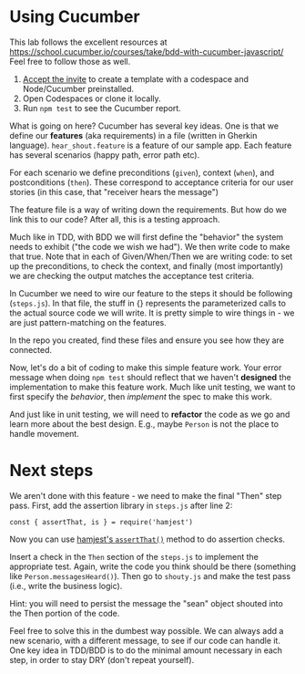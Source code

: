 # Using Cucumber

This lab follows the excellent resources at https://school.cucumber.io/courses/take/bdd-with-cucumber-javascript/ Feel free to follow those as well.

   1. [Accept the invite](https://classroom.github.com/a/PGQCFij_) to create a template with a codespace and Node/Cucumber preinstalled.
   2. Open Codespaces or clone it locally. 
   3. Run `npm test` to see the Cucumber report.

What is going on here? Cucumber has several key ideas. One is that we define our **features** (aka requirements) in a file (written in Gherkin language). `hear_shout.feature` is a feature of our sample app. Each feature has several scenarios (happy path, error path etc). 

For each scenario we define preconditions (`given`), context (`when`), and postconditions (`then`). These correspond to acceptance criteria for our user stories (in this case, that "receiver hears the message")

The feature file is a way of writing down the requirements. But how do we link this to our code? After all, this is a testing approach. 

Much like in TDD, with BDD we will first define the "behavior" the system needs to exhibit ("the code we wish we had"). We then write code to make that true. Note that in each of Given/When/Then we are writing code: to set up the preconditions, to check the context, and finally (most importantly) we are checking the output matches the acceptance test criteria.

In Cucumber we need to wire our feature to the steps it should be following (`steps.js`). In that file, the stuff in {} represents the parameterized calls to the actual source code we will write. It is pretty simple to wire things in - we are just pattern-matching on the features. 

In the repo you created, find these files and ensure you see how they are connected.

Now, let's do a bit of coding to make this simple feature work. Your error message when doing `npm test` should reflect that we haven't **designed** the implementation to make this feature work. Much like unit testing, we want to first specify the *behavior*, then *implement* the spec to make this work. 

And just like in unit testing, we will need to **refactor** the code as we go and learn more about the best design. E.g., maybe `Person` is not the place to handle movement. 

# Next steps
We aren't done with this feature - we need to make the final "Then" step pass. First, add the assertion library in `steps.js` after line 2:

`const { assertThat, is } = require('hamjest')`

Now you can use [hamjest's `assertThat()`](https://www.npmjs.com/package/hamjest) method to do assertion checks. 

Insert a check in the `Then` section of the `steps.js` to implement the appropriate test. Again, write the code you think should be there (something like `Person.messagesHeard()`). Then go to `shouty.js` and make the test pass (i.e., write the business logic).

Hint: you will need to persist the message the "sean" object shouted into the Then portion of the code.

Feel free to solve this in the dumbest way possible. We can always add a new scenario, with a different message, to see if our code can handle it. One key idea in TDD/BDD is to do the minimal amount necessary in each step, in order to stay DRY (don't repeat yourself). 
